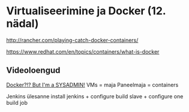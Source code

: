# Virtualiseerimine ja Docker (12. nädal)

http://rancher.com/playing-catch-docker-containers/

https://www.redhat.com/en/topics/containers/what-is-docker


## Videoloengud
[Docker?!? But I'm a SYSADMIN!](https://www.youtube.com/watch?v=M7ZBF-JJWVU)
VMs = maja
Paneelmaja = containers


Jenkins ülesanne
install jenkins + configure build slave + configure one build job
